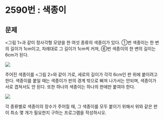 # 2590번 : 색종이

## 문제
<그림 1>과 같이 정사각형 모양을 한 여섯 종류의 색종이가 있다. ①번 색종이는 한 변의 길이가 1cm이고, 차례대로 그 길이가 1cm씩 커져, ⑥번 색종이의 한 변의 길이는 6cm가 된다.

<img src="https://onlinejudgeimages.s3-ap-northeast-1.amazonaws.com/upload/images/jY41vCtOOGaMQIIB.jpg">

주어진 색종이를 <그림 2>와 같이 가로, 세로의 길이가 각각 6cm인 판 위에 붙이려고 한다. 색종이를 붙일 때는 색종이가 판의 경계 밖으로 삐져 나가서는 안되며, 색종이가 서로 겹쳐서도 안 된다. 또한 하나의 색종이는 하나의 판에만 붙여야 한다.

<img src="https://onlinejudgeimages.s3-ap-northeast-1.amazonaws.com/upload/images/5itt22ObgUFEVCiY5CxabA.jpg">

각 종류별로 색종이의 장수가 주어질 때, 그 색종이를 모두 붙이기 위해서 위와 같은 판이 최소 몇 개가 필요한지 구하는 프로그램을 작성하시오.